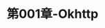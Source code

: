 ---
layout: post
title: 第001章-Okhttp
categories: [第三方库]
description: 
keywords: Okhttp.md
mermaid: false
sequence: false
flow: false
mathjax: false
mindmap: false
mindmap2: false
---